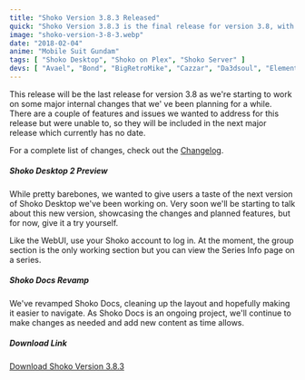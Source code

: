 ```yaml
---
title: "Shoko Version 3.8.3 Released"
quick: "Shoko Version 3.8.3 is the final release for version 3.8, with a preview of Shoko Desktop 2 and a revamped Shoko Docs."
image: "shoko-version-3-8-3.webp"
date: "2018-02-04"
anime: "Mobile Suit Gundam"
tags: [ "Shoko Desktop", "Shoko on Plex", "Shoko Server" ]
devs: [ "Avael", "Bond", "BigRetroMike", "Cazzar", "Da3dsoul", "ElementalCrisis", "MaxPiva", "Undeadhunter" ]
---
```


This release will be the last release for version 3.8 as we're starting to work on some major internal changes that we'
ve been planning for a while. There are a couple of features and issues we wanted to address for this release but were
unable to, so they will be included in the next major release which currently has no date.

For a complete list of changes, check out the [Changelog](https://docs.shokoanime.com/changelog.html).

##### Shoko Desktop 2 Preview

While pretty barebones, we wanted to give users a taste of the next version of Shoko Desktop we've been working on. Very
soon we'll be starting to talk about this new version, showcasing the changes and planned features, but for now, give it
a try yourself.

Like the WebUI, use your Shoko account to log in. At the moment, the group section is the only working section but you
can view the Series Info page on a series.

##### Shoko Docs Revamp

We've revamped Shoko Docs, cleaning up the layout and hopefully making it easier to navigate. As Shoko Docs is an
ongoing project, we'll continue to make changes as needed and add new content as time allows.

##### Download Link

[Download Shoko Version 3.8.3](https://shokoanime.com/downloads/)
